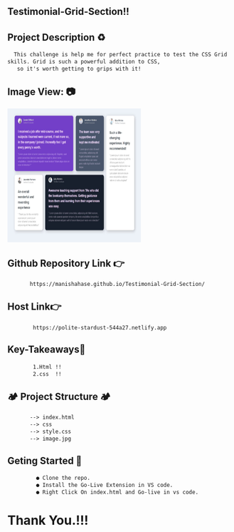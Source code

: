 ## Testimonial-Grid-Section!!

   ######
   


## Project Description ♻
      This challenge is help me for perfect practice to test the CSS Grid skills. Grid is such a powerful addition to CSS, 
       so it's worth getting to grips with it! 
     

## Image View: 📷

<img src="https://github.com/ManishaHase/Testimonial-Grid-Section/blob/main/Screen%20Shot.jpeg" width="300" height="300" />


## Github Repository Link 👉
           https://manishahase.github.io/Testimonial-Grid-Section/
    
    
## Host Link👉
            https://polite-stardust-544a27.netlify.app
  
  
## Key-Takeaways🦚
            1.Html !!
            2.css  !!
   
  
 ## 🏕 Project Structure 🏕
 
           --> index.html
           --> css
           --> style.css
           --> image.jpg
    
  
  ## Geting Started 🤞
      
             ● Clone the repo.
             ● Install the Go-Live Extension in VS code.
             ● Right Click On index.html and Go-live in vs code.
  
   
   
 # Thank You.!!!
